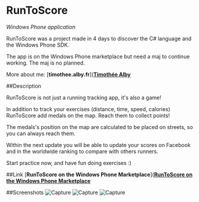 RunToScore
==========
_Windows Phone application_

RunToScore was a project made in 4 days to discover the C# language and the Windows Phone SDK.

The app is on the Windows Phone marketplace but need a maj to continue working. The maj is no planned. 

More about me: [**timothee.alby.fr**]([**Timothée Alby**](http://timothee.alby.fr)


##Description


RunToScore is not just a running tracking app, it's also a game!

In addition to track your exercises (distance, time, speed, calories) RunToScore add medals on the map. Reach them to collect points!

The medals's position on the map are calculated to be placed on streets, so you can always reach them.

Within the next update you will be able to update your scores on Facebook and in the worldwide ranking to compare with others runners.

Start practice now, and have fun doing exercises :)

##Link
[**RunToScore on the Windows Phone Marketplace**]([**RunToScore on the Windows Phone Marketplace**](http://latedev.com/iotaseries.com)

##Screenshots
![Capture](http://cdn.marketplaceimages.windowsphone.com/v8/images/bad7e8ff-91a1-439d-8bb7-03780440376b?imageType=ws_screenshot_large&rotation=0)
![Capture](http://cdn.marketplaceimages.windowsphone.com/v8/images/e1d7e23d-8b26-4b37-afaf-5f6f3ded6737?imageType=ws_screenshot_large&rotation=0)
![Capture](http://cdn.marketplaceimages.windowsphone.com/v8/images/f0d8535e-e565-49c0-8d97-5590eefbb73d?imageType=ws_screenshot_large&rotation=0)
